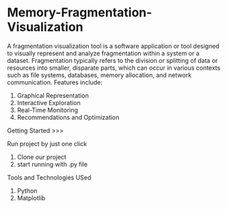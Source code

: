 # Memory-Fragmentation-Visualization
A fragmentation visualization tool is a software application or tool designed to visually represent and analyze fragmentation within a system or a dataset.
Fragmentation typically refers to the division or splitting of data or resources into smaller, disparate parts, which can occur in various contexts such as file systems, databases, memory allocation, and network communication.
Features include:
1. Graphical Representation
2. Interactive Exploration
3. Real-Time Monitoring
4. Recommendations and Optimization


Getting Started >>>

Run project by just one click
1. Clone our project
2. start running with .py file

Tools and Technologies USed

1. Python
2. Matplotlib
